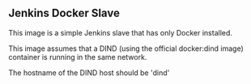 Jenkins Docker Slave
--------------------
This image is a simple Jenkins slave that has only Docker installed.

This image assumes that a DIND (using the official docker:dind image) container is running in the same network.

The hostname of the DIND host should be 'dind'

